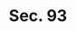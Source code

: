 ---
title: "Sec. 93"
draft: false
exceptions:
- info53h
memberstates:
- IE
score: 3
compensation:
- 
remarks: |
 


link: ""
---